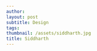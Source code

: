 ```yaml
---
author: 
layout: post
subtitle: Design
tags: 
thumbnail: /assets/siddharth.jpg
title: Siddharth
---
```

